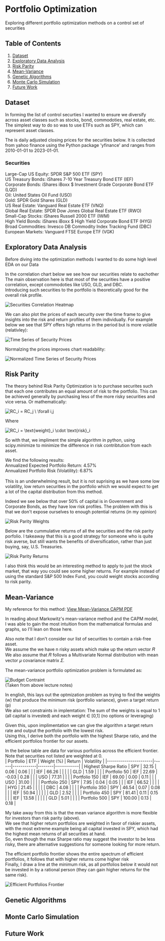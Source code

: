 # Portfolio Optimization
 Exploring different portfolio optimization methods on a control set of securities
 
 ## Table of Contents

1. [Dataset](#dataset)
2. [Exploratory Data Analysis](#exploratory-data-analysis)
3. [Risk Parity](#risk-parity)
4. [Mean-Variance](#mean-variance)
5. [Genetic Algorithms](#genetic-algorithms)
6. [Monte Carlo Simulation](#monte-carlo-simulation)
7. [Future Work](#future-work)

## Dataset
In forming the list of control securties I wanted to ensure we diversify across asset classes such as stocks, bond, commodoties, real estate, etc. The simplest way to do so was to use ETFs such as SPY, which can represent asset classes.<br>

The is daily adjusted closing prices for the securities below. It is collected from yahoo finance using the Python package 'yfinance' and ranges from 2010-01-01 to 2023-01-01.
### Securities
Large-Cap US Equity: SPDR S&P 500 ETF (SPY)<br>
US Treasury Bonds: iShares 7-10 Year Treasury Bond ETF (IEF)<br>
Corporate Bonds: iShares iBoxx $ Investment Grade Corporate Bond ETF (LQD)<br>
Oil: United States Oil Fund (USO)<br>
Gold: SPDR Gold Shares (GLD)<br>
US Real Estate: Vanguard Real Estate ETF (VNQ)<br>
Global Real Estate: SPDR Dow Jones Global Real Estate ETF (RWO)<br>
Small-Cap Stocks: iShares Russell 2000 ETF (IWM)<br>
High Yield Bonds: iShares iBoxx $ High Yield Corporate Bond ETF (HYG)<br>
Broad Commodities: Invesco DB Commodity Index Tracking Fund (DBC)<br>
European Markets: Vanguard FTSE Europe ETF (VGK)<br>

## Exploratory Data Analysis
Before diving into the optimization methods I wanted to do some high level EDA on our Data<br>

In the correlation chart below we see how our securities relate to eachother<br>
The main observation here is that most of the securities have a positive correlation, except commodoties like USO, GLD, and DBC.<br>
Introducing such securities to the portfolio is theoretically good for the overall risk profile.<br>

![Securities Correlation Heatmap](assets/data_corr.png)

We can also plot the prices of each security over the time frame to give insights into the risk and return profiles of them individually. For example below we see that SPY offers high returns in the period but is more volatile (relativley):<br>

![Time Series of Security Prices](assets/time_series.png)

Normalzing the prices improves chart readability:

![Normalized Time Series of Security Prices](assets/normalized_tis.png)

## Risk Parity 
The theory behind Risk Parity Optimization is to purchase securites such that each one contributes an equal amount of risk to the portfolio. This can be achieved generally by purchasing less of the more risky securities and vice versa. Or mathematically:

![RC_i = RC_j \ \forall i,j](https://latex.codecogs.com/png.latex?\color{white}{RC_i%20%3D%20RC_j%20%5C%20%5Cforall%20i%2Cj})

Where<br>

![RC_i = \text{weight}_i \cdot \text{risk}_i](https://latex.codecogs.com/png.latex?\color{white}RC_i%20=%20\text{weight}_i%20\cdot%20\text{risk}_i) 

So with that, we impliment the simple algorithm in python, using scipy.minimize to minimize the difference in risk contribtution from each asset.<br>

We find the following results:<br>
Annualized Expected Portfolio Return: 4.57%<br>
Annualized Portfolio Risk (Volatility): 6.87%<br>\
This is an underwhelming result, but it is not suprising as we have some low volatility, low return securities in the portfolio which we would expect to get a lot of the capital distribution from this method.<br>

Indeed we see below that over 50% of capital is in Government and Corporate Bonds, as they have low risk profiles.
The problem with this is that we don't expose ourselves to enough potential returns (in my opinion)<br>

![Risk Parity Weights](assets/rp_pie.png)

Below are the cummulative returns of all the securities and the risk parity porfolio. I takeaway that this is a good strategy for someone who is quite risk averse, but still wants the benefits of diversification, rather than just buying, say, U.S. Treasuries.<br>

![Risk Parity Returns](assets/rp_returns.png)

I also think this would be an interesting method to apply to just the stock market, that way you could see some higher returns. For example instead of using the standard S&P 500 Index Fund, you could weight stocks according to risk parity.  

## Mean-Variance
My reference for this method: [View Mean-Variance CAPM PDF](https://www.columbia.edu/~mh2078/FoundationsFE/MeanVariance-CAPM.pdf)

In reading about Markowitz's mean-variance method and the CAPM model, I was able to gain the most intuition from the mathematical formulas and graphs, so I'll lean on those here.<br>

Also note that I don't consider our list of securities to contain a risk-free asset.<br>
We assume the we have n risky assets which make up the return vector 𝑅<br> 
We also assume that 𝑅 follows a Multivariate Normal distribution with mean vector 𝜇 covariance matrix 𝛴.

The mean-variance portfolio optimization problem is formulated as:

![Budget Contraint](assets/contraint.png)<br>
(Taken from above lecture notes)<br>

In english, this lays out the optmization problem as trying to find the weights (w) that produce the minimum risk (portfolio variance), given a target return (p)<br>
We also set constraints in implemtation: The sum of the weights is equal to 1 (all capital is invested) and each weight ∈ [0,1] (no options or leveraging)<br>

Given this, upon implimentation we can give the algorithm a target return rate and output the portfolio with the lowest risk.<br>
Using this, I derive both the portfolio with the highest Sharpe ratio, and the efficient portfolios frontier for our assets.<br>

In the below table are data for various porfolios across the efficient frontier. Note that securities not listed are weighted at 0.<br>
| Portfolio             | ETF  | Weight (%) | Return | Volatility |
|-----------------------|------|------------|--------|------------|
| Highest Sharpe Ratio  | SPY  | 32.15      | 0.06   | 0.06       |
|                       | IEF  | 66.26      |        |            |
|                       | GLD  | 1.59       |        |            |
| Portfolio 50          | IEF  | 22.69      | -0.03  | 0.28       |
|                       | USO  | 77.31      |        |            |
| Portfolio 150         | IEF  | 69.00      | 0.00   | 0.11       |
|                       | USO  | 31.00      |        |            |
| Portfolio 250         | SPY  | 7.95       | 0.04   | 0.05       |
|                       | IEF  | 66.52      |        |            |
|                       | HYG  | 21.45      |        |            |
|                       | DBC  | 4.08       |        |            |
| Portfolio 350         | SPY  | 46.54      | 0.07   | 0.08       |
|                       | IEF  | 50.94      |        |            |
|                       | GLD  | 2.52       |        |            |
| Portfolio 450         | SPY  | 81.41      | 0.11   | 0.15       |
|                       | IEF  | 13.58      |        |            |
|                       | GLD  | 5.01       |        |            |
| Portfolio 500         | SPY  | 100.00     | 0.13   | 0.18       |

My take away from this is that the mean variance algorithm is more flexible for investors than risk parity (above).<br>
We see that higher return portfolios are weighted in favor of riskier assets, with the most extreme example being all capital invested in SPY, which had the highest mean returns of all securities at hand.<br>
So, even though the max Sharpe ratio may suggest the investor to be less risky, there are alternative suggestions for someone looking for more return.  

The efficient portfolio frontier shows the entire spectrum of efficient portfolios, it follows that with higher returns come higher risk<br>
Finally, I draw a line at the minimum risk, as all portfolios below it would not be invested in by a rational person (they can gain higher returns for the same risk).<br>

![Efficient Portfolios Frontier](assets/mv_frontier.png)

## Genetic Algorithms

## Monte Carlo Simulation

## Future Work
